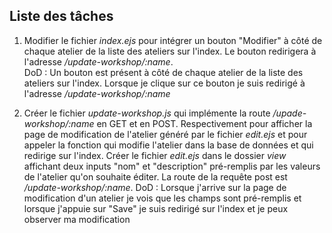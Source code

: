 ## Liste des tâches

1. Modifier le fichier *index.ejs* pour intégrer un bouton "Modifier" à côté de chaque atelier de la liste des ateliers sur l'index. Le bouton redirigera à l'adresse */update-workshop/:name*.  
DoD : Un bouton est présent à côté de chaque atelier de la liste des ateliers sur l'index. Lorsque je clique sur ce bouton je suis redirigé à l'adresse */update-workshop/:name*

2. Créer le fichier *update-workshop.js* qui implémente la route */upade-workshop/:name* en GET et en POST. Respectivement pour afficher la page de modification de l'atelier généré par le fichier *edit.ejs* et pour appeler la fonction qui modifie l'atelier dans la base de données et qui redirige sur l'index. Créer le fichier *edit.ejs* dans le dossier *view* affichant deux inputs "nom" et "description" pré-remplis par les valeurs de l'atelier qu'on souhaite éditer. La route de la requête post est */update-workshop/:name*. 
DoD : Lorsque j'arrive sur la page de modification d'un atelier je vois que les champs sont pré-remplis et lorsque j'appuie sur "Save" je suis redirigé sur l'index et je peux observer ma modification

